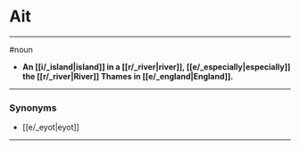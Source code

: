 # Ait
---
#noun
- **An [[i/_island|island]] in a [[r/_river|river]], [[e/_especially|especially]] the [[r/_river|River]] Thames in [[e/_england|England]].**
---
### Synonyms
- [[e/_eyot|eyot]]
---
